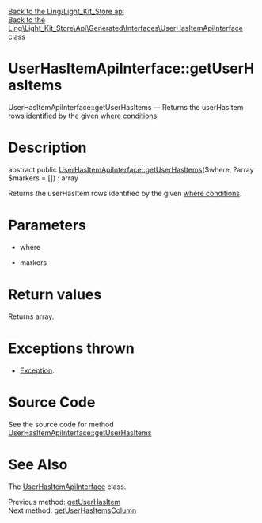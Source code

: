 [Back to the Ling/Light_Kit_Store api](https://github.com/lingtalfi/Light_Kit_Store/blob/master/doc/api/Ling/Light_Kit_Store.md)<br>
[Back to the Ling\Light_Kit_Store\Api\Generated\Interfaces\UserHasItemApiInterface class](https://github.com/lingtalfi/Light_Kit_Store/blob/master/doc/api/Ling/Light_Kit_Store/Api/Generated/Interfaces/UserHasItemApiInterface.md)


UserHasItemApiInterface::getUserHasItems
================



UserHasItemApiInterface::getUserHasItems — Returns the userHasItem rows identified by the given [where conditions](https://github.com/lingtalfi/SimplePdoWrapper#the-where-conditions).




Description
================


abstract public [UserHasItemApiInterface::getUserHasItems](https://github.com/lingtalfi/Light_Kit_Store/blob/master/doc/api/Ling/Light_Kit_Store/Api/Generated/Interfaces/UserHasItemApiInterface/getUserHasItems.md)($where, ?array $markers = []) : array




Returns the userHasItem rows identified by the given [where conditions](https://github.com/lingtalfi/SimplePdoWrapper#the-where-conditions).




Parameters
================


- where

    

- markers

    


Return values
================

Returns array.


Exceptions thrown
================

- [Exception](http://php.net/manual/en/class.exception.php).&nbsp;







Source Code
===========
See the source code for method [UserHasItemApiInterface::getUserHasItems](https://github.com/lingtalfi/Light_Kit_Store/blob/master/Api/Generated/Interfaces/UserHasItemApiInterface.php#L127-L127)


See Also
================

The [UserHasItemApiInterface](https://github.com/lingtalfi/Light_Kit_Store/blob/master/doc/api/Ling/Light_Kit_Store/Api/Generated/Interfaces/UserHasItemApiInterface.md) class.

Previous method: [getUserHasItem](https://github.com/lingtalfi/Light_Kit_Store/blob/master/doc/api/Ling/Light_Kit_Store/Api/Generated/Interfaces/UserHasItemApiInterface/getUserHasItem.md)<br>Next method: [getUserHasItemsColumn](https://github.com/lingtalfi/Light_Kit_Store/blob/master/doc/api/Ling/Light_Kit_Store/Api/Generated/Interfaces/UserHasItemApiInterface/getUserHasItemsColumn.md)<br>

